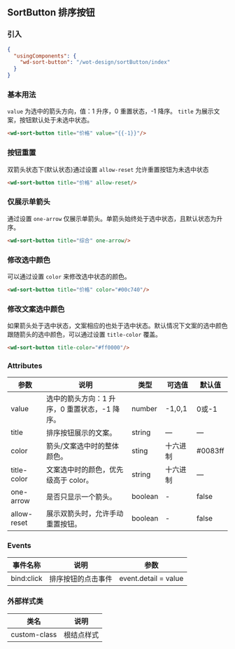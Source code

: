 ## SortButton 排序按钮

### 引入

```json
{
  "usingComponents": {
    "wd-sort-button": "/wot-design/sortButton/index"
  }
}

```

### 基本用法

`value` 为选中的箭头方向，值：1 升序，0 重置状态，-1 降序。 `title` 为展示文案，按钮默认处于未选中状态。

```html
<wd-sort-button title="价格" value="{{-1}}"/>
```
### 按钮重置

双箭头状态下(默认状态)通过设置 `allow-reset` 允许重置按钮为未选中状态

```html
<wd-sort-button title="价格" allow-reset/>
```

### 仅展示单箭头

通过设置 `one-arrow` 仅展示单箭头。单箭头始终处于选中状态，且默认状态为升序。

```html
<wd-sort-button title="综合" one-arrow/>
```

### 修改选中颜色

可以通过设置 `color` 来修改选中状态的颜色。

```html
<wd-sort-button title="价格" color="#00c740"/>
```
### 修改文案选中颜色

如果箭头处于选中状态，文案相应的也处于选中状态。默认情况下文案的选中颜色跟随箭头的选中颜色，可以通过设置 `title-color` 覆盖。

```html
<wd-sort-button title-color="#ff0000"/>
```

### Attributes
| 参数      | 说明                                 | 类型      | 可选值       | 默认值   |
|---------- |------------------------------------ |---------- |------------- |-------- |
| value | 选中的箭头方向：1 升序，0 重置状态，-1 降序。 | number | -1,0,1 | 0或-1 |
| title | 排序按钮展示的文案。 | string | — |	— |
| color | 箭头/文案选中时的整体颜色。 | sting | 十六进制 | #0083ff |
| title-color | 文案选中时的颜色，优先级高于 color。 | string | 十六进制 |	— |
| one-arrow | 是否只显示一个箭头。 | boolean |	- |	false |
| allow-reset | 展示双箭头时，允许手动重置按钮。 | boolean | - | false |

### Events

| 事件名称      | 说明                                 | 参数     |
|------------- |------------------------------------ |-------- |
| bind:click | 排序按钮的点击事件 | event.detail = value |

### 外部样式类
| 类名     | 说明                |
|---------|---------------------|
| custom-class | 根结点样式 |